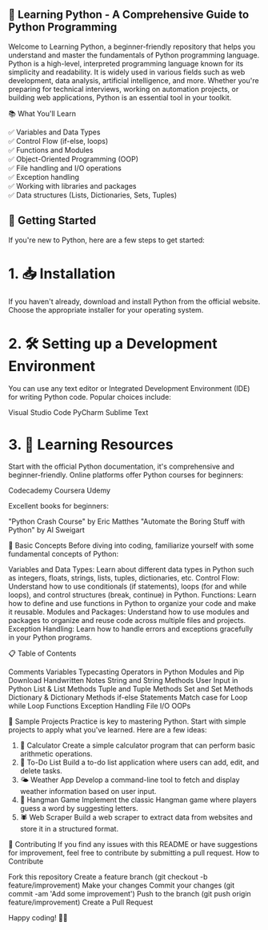 ## 🐍 Learning Python - A Comprehensive Guide to Python Programming
Welcome to Learning Python, a beginner-friendly repository that helps you understand and master the fundamentals of Python programming language.<br>
Python is a high-level, interpreted programming language known for its simplicity and readability. It is widely used in various fields such as web development, data analysis, artificial intelligence, and more. Whether you're preparing for technical interviews, working on automation projects, or building web applications, Python is an essential tool in your toolkit.

📚 What You'll Learn <br>

✅ Variables and Data Types <br>
✅ Control Flow (if-else, loops) <br>
✅ Functions and Modules <br>
✅ Object-Oriented Programming (OOP) <br>
✅ File handling and I/O operations <br>
✅ Exception handling  <br>
✅ Working with libraries and packages <br>
✅ Data structures (Lists, Dictionaries, Sets, Tuples) <br>


## 🚀 Getting Started <br>
If you're new to Python, here are a few steps to get started: <br>
# 1. 📥 Installation <br>

If you haven't already, download and install Python from the official website. Choose the appropriate installer for your operating system. <br>

# 2. 🛠️ Setting up a Development Environment <br>

You can use any text editor or Integrated Development Environment (IDE) for writing Python code. Popular choices include:

Visual Studio Code
PyCharm
Sublime Text
 <br>


# 3. 📖 Learning Resources <br>

Start with the official Python documentation, it's comprehensive and beginner-friendly.
Online platforms offer Python courses for beginners:

Codecademy
Coursera
Udemy


Excellent books for beginners:

"Python Crash Course" by Eric Matthes
"Automate the Boring Stuff with Python" by Al Sweigart




🧠 Basic Concepts
Before diving into coding, familiarize yourself with some fundamental concepts of Python:

Variables and Data Types: Learn about different data types in Python such as integers, floats, strings, lists, tuples, dictionaries, etc.
Control Flow: Understand how to use conditionals (if statements), loops (for and while loops), and control structures (break, continue) in Python.
Functions: Learn how to define and use functions in Python to organize your code and make it reusable.
Modules and Packages: Understand how to use modules and packages to organize and reuse code across multiple files and projects.
Exception Handling: Learn how to handle errors and exceptions gracefully in your Python programs.


📋 Table of Contents

Comments
Variables
Typecasting
Operators in Python
Modules and Pip
Download Handwritten Notes
String and String Methods
User Input in Python
List & List Methods
Tuple and Tuple Methods
Set and Set Methods
Dictionary & Dictionary Methods
if-else Statements
Match case
for Loop
while Loop
Functions
Exception Handling
File I/O
OOPs


🎯 Sample Projects
Practice is key to mastering Python. Start with simple projects to apply what you've learned. Here are a few ideas:
1. 🧮 Calculator
Create a simple calculator program that can perform basic arithmetic operations.
2. 📝 To-Do List
Build a to-do list application where users can add, edit, and delete tasks.
3. 🌤️ Weather App
Develop a command-line tool to fetch and display weather information based on user input.
4. 🎯 Hangman Game
Implement the classic Hangman game where players guess a word by suggesting letters.
5. 🕷️ Web Scraper
Build a web scraper to extract data from websites and store it in a structured format.

🤝 Contributing
If you find any issues with this README or have suggestions for improvement, feel free to contribute by submitting a pull request.
How to Contribute

Fork this repository
Create a feature branch (git checkout -b feature/improvement)
Make your changes
Commit your changes (git commit -am 'Add some improvement')
Push to the branch (git push origin feature/improvement)
Create a Pull Request


Happy coding! 🐍✨
